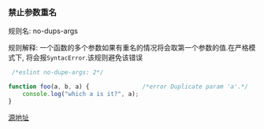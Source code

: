 ### 禁止参数重名
规则名: no-dups-args

规则解释: 一个函数的多个参数如果有重名的情况将会取第一个参数的值.在严格模式下, 将会报`SyntacError`.该规则避免该错误

```js
 /*eslint no-dupe-args: 2*/

function foo(a, b, a) {               /*error Duplicate param 'a'.*/
    console.log("which a is it?", a);
}
```

[源地址](http://eslint.org/docs/rules/no-dupe-args)
